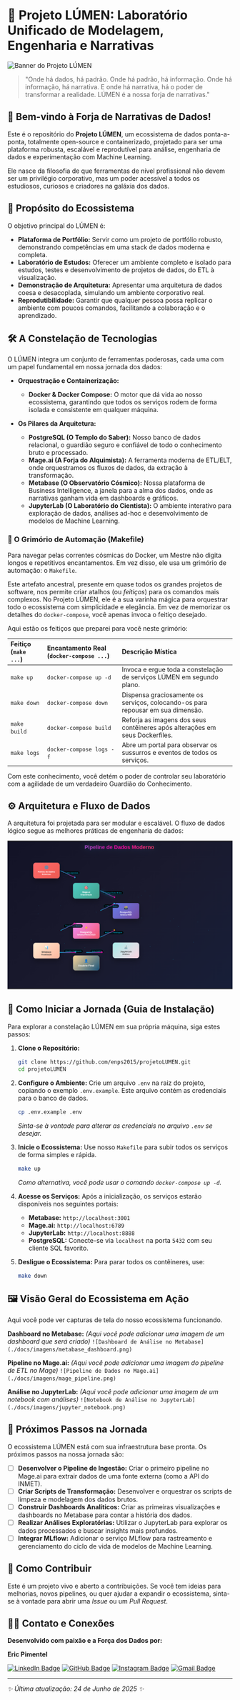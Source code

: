 # 🌌 Projeto LÚMEN: Laboratório Unificado de Modelagem, Engenharia e Narrativas

![Banner do Projeto LÚMEN](./img/banner._lumen.png)

> "Onde há dados, há padrão. Onde há padrão, há informação. Onde há informação, há narrativa. E onde há narrativa, há o poder de transformar a realidade. LÚMEN é a nossa forja de narrativas."

## 🚀 Bem-vindo à Forja de Narrativas de Dados!

Este é o repositório do **Projeto LÚMEN**, um ecossistema de dados ponta-a-ponta, totalmente open-source e containerizado, projetado para ser uma plataforma robusta, escalável e reprodutível para análise, engenharia de dados e experimentação com Machine Learning.

Ele nasce da filosofia de que ferramentas de nível profissional não devem ser um privilégio corporativo, mas um poder acessível a todos os estudiosos, curiosos e criadores na galáxia dos dados.

## 🎯 Propósito do Ecossistema

O objetivo principal do LÚMEN é:

*   **Plataforma de Portfólio:** Servir como um projeto de portfólio robusto, demonstrando competências em uma stack de dados moderna e completa.
*   **Laboratório de Estudos:** Oferecer um ambiente completo e isolado para estudos, testes e desenvolvimento de projetos de dados, do ETL à visualização.
*   **Demonstração de Arquitetura:** Apresentar uma arquitetura de dados coesa e desacoplada, simulando um ambiente corporativo real.
*   **Reprodutibilidade:** Garantir que qualquer pessoa possa replicar o ambiente com poucos comandos, facilitando a colaboração e o aprendizado.

## 🛠️ A Constelação de Tecnologias

O LÚMEN integra um conjunto de ferramentas poderosas, cada uma com um papel fundamental em nossa jornada dos dados:

*   **Orquestração e Containerização:**
    *   **Docker & Docker Compose:** O motor que dá vida ao nosso ecossistema, garantindo que todos os serviços rodem de forma isolada e consistente em qualquer máquina.

*   **Os Pilares da Arquitetura:**
    *   **PostgreSQL (O Templo do Saber):** Nosso banco de dados relacional, o guardião seguro e confiável de todo o conhecimento bruto e processado.
    *   **Mage.ai (A Forja do Alquimista):** A ferramenta moderna de ETL/ELT, onde orquestramos os fluxos de dados, da extração à transformação.
    *   **Metabase (O Observatório Cósmico):** Nossa plataforma de Business Intelligence, a janela para a alma dos dados, onde as narrativas ganham vida em dashboards e gráficos.
    *   **JupyterLab (O Laboratório do Cientista):** O ambiente interativo para exploração de dados, análises ad-hoc e desenvolvimento de modelos de Machine Learning.

### 📜 O Grimório de Automação (Makefile)

Para navegar pelas correntes cósmicas do Docker, um Mestre não digita longos e repetitivos encantamentos. Em vez disso, ele usa um grimório de automação: o `Makefile`.

Este artefato ancestral, presente em quase todos os grandes projetos de software, nos permite criar atalhos (ou *feitiços*) para os comandos mais complexos. No Projeto LÚMEN, ele é a sua varinha mágica para orquestrar todo o ecossistema com simplicidade e elegância. Em vez de memorizar os detalhes do `docker-compose`, você apenas invoca o feitiço desejado.

Aqui estão os feitiços que preparei para você neste grimório:

| Feitiço (`make ...`) | Encantamento Real (`docker-compose ...`) | Descrição Mística                                                              |
| :------------------- | :--------------------------------------- | :----------------------------------------------------------------------------- |
| `make up`            | `docker-compose up -d`                   | Invoca e ergue toda a constelação de serviços LÚMEN em segundo plano.          |
| `make down`          | `docker-compose down`                    | Dispensa graciosamente os serviços, colocando-os para repousar em sua dimensão. |
| `make build`         | `docker-compose build`                   | Reforja as imagens dos seus contêineres após alterações em seus Dockerfiles.    |
| `make logs`          | `docker-compose logs -f`                 | Abre um portal para observar os sussurros e eventos de todos os serviços.      |

Com este conhecimento, você detém o poder de controlar seu laboratório com a agilidade de um verdadeiro Guardião do Conhecimento.

## ⚙️ Arquitetura e Fluxo de Dados

A arquitetura foi projetada para ser modular e escalável. O fluxo de dados lógico segue as melhores práticas de engenharia de dados:

![Diagrama de Arquitetura LÚMEN](./img/diagrama01.png)

## 🏁 Como Iniciar a Jornada (Guia de Instalação)

Para explorar a constelação LÚMEN em sua própria máquina, siga estes passos:

1.  **Clone o Repositório:**
    ```bash
    git clone https://github.com/enps2015/projetoLUMEN.git
    cd projetoLUMEN
    ```

2.  **Configure o Ambiente:**
    Crie um arquivo `.env` na raiz do projeto, copiando o exemplo `.env.example`. Este arquivo contém as credenciais para o banco de dados.
    ```bash
    cp .env.example .env
    ```
    *Sinta-se à vontade para alterar as credenciais no arquivo `.env` se desejar.*

3.  **Inicie o Ecossistema:**
    Use nosso `Makefile` para subir todos os serviços de forma simples e rápida.
    ```bash
    make up
    ```
    *Como alternativa, você pode usar o comando `docker-compose up -d`.*

4.  **Acesse os Serviços:**
    Após a inicialização, os serviços estarão disponíveis nos seguintes portais:
    *   **Metabase:** `http://localhost:3001`
    *   **Mage.ai:** `http://localhost:6789`
    *   **JupyterLab:** `http://localhost:8888`
    *   **PostgreSQL:** Conecte-se via `localhost` na porta `5432` com seu cliente SQL favorito.

5.  **Desligue o Ecossistema:**
    Para parar todos os contêineres, use:
    ```bash
    make down
    ```

## 🖼️ Visão Geral do Ecossistema em Ação

Aqui você pode ver capturas de tela do nosso ecossistema funcionando.

**Dashboard no Metabase:**
*(Aqui você pode adicionar uma imagem de um dashboard que será criado)*
`![Dashboard de Análise no Metabase](./docs/imagens/metabase_dashboard.png)`

**Pipeline no Mage.ai:**
*(Aqui você pode adicionar uma imagem do pipeline de ETL no Mage)*
`![Pipeline de Dados no Mage.ai](./docs/imagens/mage_pipeline.png)`

**Análise no JupyterLab:**
*(Aqui você pode adicionar uma imagem de um notebook com análises)*
`![Notebook de Análise no JupyterLab](./docs/imagens/jupyter_notebook.png)`

## 🔭 Próximos Passos na Jornada

O ecossistema LÚMEN está com sua infraestrutura base pronta. Os próximos passos na nossa jornada são:

*   [ ] **Desenvolver o Pipeline de Ingestão:** Criar o primeiro pipeline no Mage.ai para extrair dados de uma fonte externa (como a API do INMET).
*   [ ] **Criar Scripts de Transformação:** Desenvolver e orquestrar os scripts de limpeza e modelagem dos dados brutos.
*   [ ] **Construir Dashboards Analíticos:** Criar as primeiras visualizações e dashboards no Metabase para contar a história dos dados.
*   [ ] **Realizar Análises Exploratórias:** Utilizar o JupyterLab para explorar os dados processados e buscar insights mais profundos.
*   [ ] **Integrar MLflow:** Adicionar o serviço MLflow para rastreamento e gerenciamento do ciclo de vida de modelos de Machine Learning.

## 🤝 Como Contribuir

Este é um projeto vivo e aberto a contribuições. Se você tem ideias para melhorias, novos pipelines, ou quer ajudar a expandir o ecossistema, sinta-se à vontade para abrir uma *Issue* ou um *Pull Request*.

## 👨‍💻 Contato e Conexões

**Desenvolvido com paixão e a Força dos Dados por:**

**Eric Pimentel**

[![LinkedIn Badge](https://img.shields.io/badge/LinkedIn-0077B5?style=for-the-badge&logo=linkedin&logoColor=white)](https://www.linkedin.com/in/eric-np-santos/)
[![GitHub Badge](https://img.shields.io/badge/GitHub-100000?style=for-the-badge&logo=github&logoColor=white)](https://github.com/enps2015)
[![Instagram Badge](https://img.shields.io/badge/Instagram-E4405F?style=for-the-badge&logo=instagram&logoColor=white)](https://www.instagram.com/eric.n.pimentel/)
[![Gmail Badge](https://img.shields.io/badge/Gmail-D14836?style=for-the-badge&logo=gmail&logoColor=white)](mailto:enps2006@gmail.com)

---

*✨ Última atualização: 24 de Junho de 2025 ✨*
